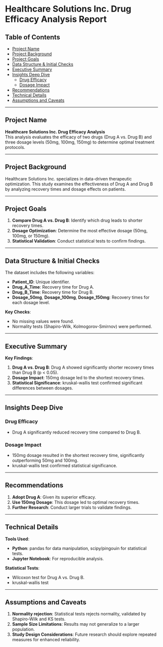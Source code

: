 # Healthcare Solutions Inc. Drug Efficacy Analysis Report

## Table of Contents  
- [Project Name](#project-name)  
- [Project Background](#project-background)  
- [Project Goals](#project-goals)  
- [Data Structure & Initial Checks](#data-structure--initial-checks)  
- [Executive Summary](#executive-summary)  
- [Insights Deep Dive](#insights-deep-dive)  
  - [Drug Efficacy](#drug-efficacy)  
  - [Dosage Impact](#dosage-impact)  
- [Recommendations](#recommendations)  
- [Technical Details](#technical-details)  
- [Assumptions and Caveats](#assumptions-and-caveats)  

---

## Project Name  
**Healthcare Solutions Inc. Drug Efficacy Analysis**  
This analysis evaluates the efficacy of two drugs (Drug A vs. Drug B) and three dosage levels (50mg, 100mg, 150mg) to determine optimal treatment protocols.

---

## Project Background  
Healthcare Solutions Inc. specializes in data-driven therapeutic optimization. This study examines the effectiveness of Drug A and Drug B by analyzing recovery times and dosage effects on patients.

---

## Project Goals  
1. **Compare Drug A vs. Drug B**: Identify which drug leads to shorter recovery times.  
2. **Dosage Optimization**: Determine the most effective dosage (50mg, 100mg, or 150mg).  
3. **Statistical Validation**: Conduct statistical tests to confirm findings.  

---

## Data Structure & Initial Checks  
The dataset includes the following variables:  
- **Patient_ID**: Unique identifier.  
- **Drug_A_Time**: Recovery time for Drug A.  
- **Drug_B_Time**: Recovery time for Drug B.  
- **Dosage_50mg**, **Dosage_100mg**, **Dosage_150mg**: Recovery times for each dosage level.  

**Key Checks**:  
- No missing values were found.  
- Normality tests (Shapiro-Wilk, Kolmogorov-Smirnov) were performed.  

---

## Executive Summary  
**Key Findings**:  
1. **Drug A vs. Drug B**: Drug A showed significantly shorter recovery times than Drug B (p < 0.05).  
2. **Dosage Impact**: 150mg dosage led to the shortest recovery times.  
3. **Statistical Significance**:  kruskal-wallis test confirmed significant differences between dosages.  

---

## Insights Deep Dive  

### Drug Efficacy  
- Drug A significantly reduced recovery time compared to Drug B.  

### Dosage Impact  
- 150mg dosage resulted in the shortest recovery time, significantly outperforming 50mg and 100mg.  
- kruskal-wallis test confirmed statistical significance.  

---

## Recommendations  
1. **Adopt Drug A**: Given its superior efficacy.  
2. **Use 150mg Dosage**: This dosage led to optimal recovery times.  
3. **Further Research**: Conduct larger trials to validate findings.  

---

## Technical Details  
**Tools Used**:  
- **Python**: pandas for data manipulation, scipy/pingouin for statistical tests.  
- **Jupyter Notebook**: For reproducible analysis.  

**Statistical Tests**:  
- Wilcoxon test for Drug A vs. Drug B.  
- kruskal-wallis test  

---

## Assumptions and Caveats  
1. **Normality rejection**: Statistical tests rejects normality, validated by Shapiro-Wilk and KS tests.  
2. **Sample Size Limitations**: Results may not generalize to a larger population.  
3. **Study Design Considerations**: Future research should explore repeated measures for enhanced reliability.  

